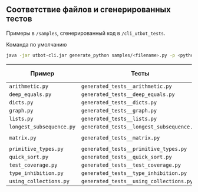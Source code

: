 ## Соответствие файлов и сгенерированных тестов

Примеры в `/samples`, сгенерированный код в `/cli_utbot_tests`.

Команда по умолчанию
```bash
java -jar utbot-cli.jar generate_python samples/<filename>.py -p <python_path> -o cli_utbot_tests/<output_file>.py -s samples/ ----timeout-for-run 500 --timeout 10000 --visit-only-specified-source
```

| Пример                   | Тесты                                     | Дополнительные аргументы                  |
|--------------------------|-------------------------------------------|-------------------------------------------|
| `arithmetic.py`          | `generated_tests__arithmetic.py`          |                                           |
| `deep_equals.py`         | `generated_tests__deep_equals.py`         |                                           |
| `dicts.py`               | `generated_tests__dicts.py`               | `-c Dictionary -m translate`              |
| `graph.py`               | `generated_tests__graph.py`               |                                           |
| `lists.py`               | `generated_tests__lists.py`               |                                           |
| `longest_subsequence.py` | `generated_tests__longest_subsequence.py` |                                           |
| `matrix.py`              | `generated_tests__matrix.py`              | `-c Matrix -m __add__,__mul__,__matmul__` |
| `primitive_types.py`     | `generated_tests__primitive_types.py`     |                                           |
| `quick_sort.py`          | `generated_tests__quick_sort.py`          |                                           |
| `test_coverage.py`       | `generated_tests__test_coverage.py`     |                                           |
| `type_inhibition.py`     | `generated_tests__type_inhibition.py`   |                                           |
| `using_collections.py`   | `generated_tests__using_collections.py`          |                                           |
